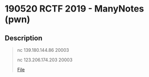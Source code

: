 190520 RCTF 2019 - ManyNotes (pwn)
===

## Description

> nc 139.180.144.86 20003
> 
> nc 123.206.174.203 20003
> 
> [File](https://adworld.xctf.org.cn/media/uploads/task/cc364d48d6c64d1f89d5ecd94d209faf.zip)
